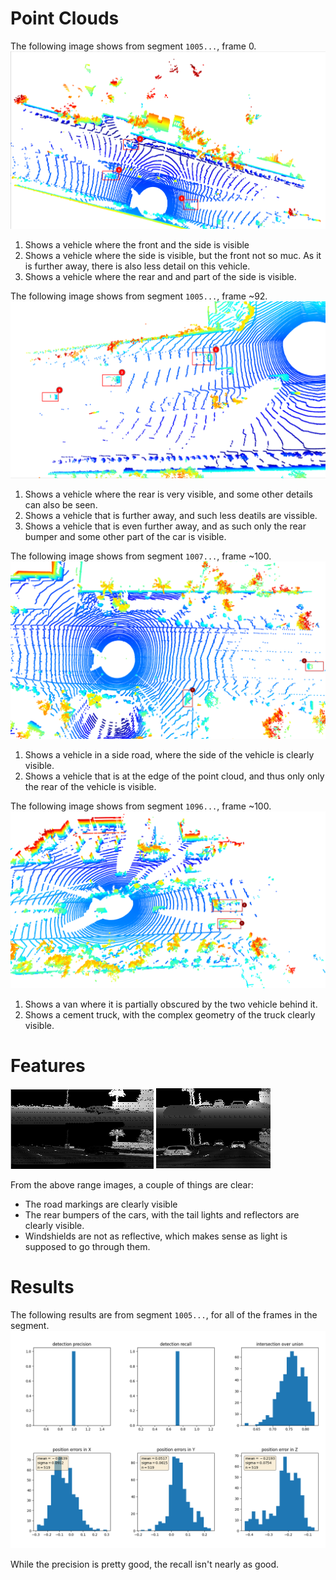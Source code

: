 # Point Clouds
The following image shows from segment `1005...`, frame 0.
<img src="img/vehicles_1.png"/>

1. Shows a vehicle where the front and the side is visible
2. Shows a vehicle where the side is visible, but the front not so muc. As it is further away, there is also less detail on this vehicle.
3. Shows a vehicle where the rear and and part of the side is visible.

The following image shows from segment `1005...`, frame ~92.
<img src="img/vehicles_2.png"/>

1. Shows a vehicle where the rear is very visible, and some other details can also be seen.
2. Shows a vehicle that is further away, and such less deatils are vissible.
3. Shows a vehicle that is even further away, and as such only the rear bumper and some other part of the car is visible.

The following image shows from segment `1007...`, frame ~100.
<img src="img/vehicles_3.png"/>

1. Shows a vehicle in a side road, where the side of the vehicle is clearly visible.
2. Shows a vehicle that is at the edge of the point cloud, and thus only only the rear of the vehicle is visible.

The following image shows from segment `1096...`, frame ~100.
<img src="img/vehicles_4.png"/>

1. Shows a van where it is partially obscured by the two vehicle behind it.
2. Shows a cement truck, with the complex geometry of the truck clearly visible.

# Features
<img src="img/range_1.png"/>
<img src="img/range_2.png"/>

From the above range images, a couple of things are clear:
- The road markings are clearly visible
- The rear bumpers of the cars, with the tail lights and reflectors are clearly visible.
- Windshields are not as reflective, which makes sense as light is supposed to go through them.

# Results
The following results are from segment `1005...`, for all of the frames in the segment.
<img src="img/midterm_eval_results.png"/>

While the precision is pretty good, the recall isn't nearly as good.